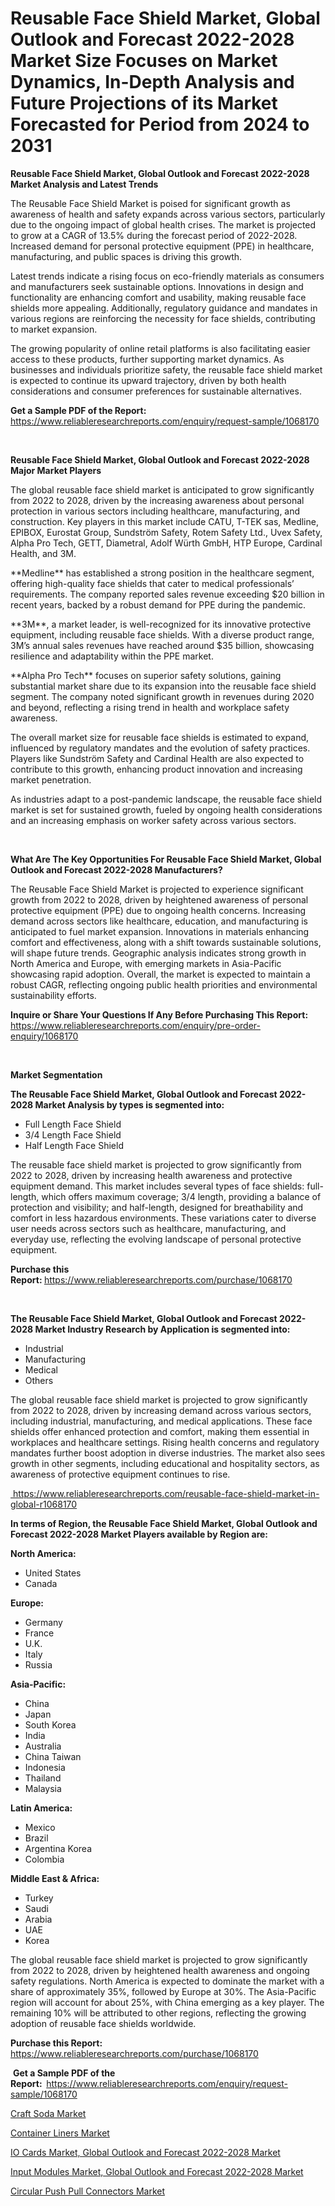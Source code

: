 <p><h1>Reusable Face Shield Market, Global Outlook and Forecast 2022-2028 Market Size Focuses on Market Dynamics, In-Depth Analysis and Future Projections of its Market Forecasted for Period from 2024 to 2031</h1></p><p><strong>Reusable Face Shield Market, Global Outlook and Forecast 2022-2028 Market Analysis and Latest Trends</strong></p>
<p><p>The Reusable Face Shield Market is poised for significant growth as awareness of health and safety expands across various sectors, particularly due to the ongoing impact of global health crises. The market is projected to grow at a CAGR of 13.5% during the forecast period of 2022-2028. Increased demand for personal protective equipment (PPE) in healthcare, manufacturing, and public spaces is driving this growth. </p><p>Latest trends indicate a rising focus on eco-friendly materials as consumers and manufacturers seek sustainable options. Innovations in design and functionality are enhancing comfort and usability, making reusable face shields more appealing. Additionally, regulatory guidance and mandates in various regions are reinforcing the necessity for face shields, contributing to market expansion. </p><p>The growing popularity of online retail platforms is also facilitating easier access to these products, further supporting market dynamics. As businesses and individuals prioritize safety, the reusable face shield market is expected to continue its upward trajectory, driven by both health considerations and consumer preferences for sustainable alternatives.</p></p>
<p><strong>Get a Sample PDF of the Report:&nbsp;</strong> <a href="https://www.reliableresearchreports.com/enquiry/request-sample/1068170?utm_campaign=38&utm_medium=2&utm_source=Github&utm_content=ia&utm_term=26122024&utm_id=reusable-face-shield-market-global-outlook-and-forecast-2022-2028">https://www.reliableresearchreports.com/enquiry/request-sample/1068170</a></p>
<p>&nbsp;</p>
<p><strong>Reusable Face Shield Market, Global Outlook and Forecast 2022-2028 Major Market Players</strong></p>
<p><p>The global reusable face shield market is anticipated to grow significantly from 2022 to 2028, driven by the increasing awareness about personal protection in various sectors including healthcare, manufacturing, and construction. Key players in this market include CATU, T-TEK sas, Medline, EPIBOX, Eurostat Group, Sundström Safety, Rotem Safety Ltd., Uvex Safety, Alpha Pro Tech, GETT, Diametral, Adolf Würth GmbH, HTP Europe, Cardinal Health, and 3M.</p><p>**Medline** has established a strong position in the healthcare segment, offering high-quality face shields that cater to medical professionals’ requirements. The company reported sales revenue exceeding $20 billion in recent years, backed by a robust demand for PPE during the pandemic.</p><p>**3M**, a market leader, is well-recognized for its innovative protective equipment, including reusable face shields. With a diverse product range, 3M’s annual sales revenues have reached around $35 billion, showcasing resilience and adaptability within the PPE market.</p><p>**Alpha Pro Tech** focuses on superior safety solutions, gaining substantial market share due to its expansion into the reusable face shield segment. The company noted significant growth in revenues during 2020 and beyond, reflecting a rising trend in health and workplace safety awareness.</p><p>The overall market size for reusable face shields is estimated to expand, influenced by regulatory mandates and the evolution of safety practices. Players like Sundström Safety and Cardinal Health are also expected to contribute to this growth, enhancing product innovation and increasing market penetration.</p><p>As industries adapt to a post-pandemic landscape, the reusable face shield market is set for sustained growth, fueled by ongoing health considerations and an increasing emphasis on worker safety across various sectors.</p></p>
<p>&nbsp;</p>
<p><strong>What Are The Key Opportunities For Reusable Face Shield Market, Global Outlook and Forecast 2022-2028 Manufacturers?</strong></p>
<p><p>The Reusable Face Shield Market is projected to experience significant growth from 2022 to 2028, driven by heightened awareness of personal protective equipment (PPE) due to ongoing health concerns. Increasing demand across sectors like healthcare, education, and manufacturing is anticipated to fuel market expansion. Innovations in materials enhancing comfort and effectiveness, along with a shift towards sustainable solutions, will shape future trends. Geographic analysis indicates strong growth in North America and Europe, with emerging markets in Asia-Pacific showcasing rapid adoption. Overall, the market is expected to maintain a robust CAGR, reflecting ongoing public health priorities and environmental sustainability efforts.</p></p>
<p><strong>Inquire or Share Your Questions If Any Before Purchasing This Report:</strong> <a href="https://www.reliableresearchreports.com/enquiry/pre-order-enquiry/1068170?utm_campaign=38&utm_medium=2&utm_source=Github&utm_content=ia&utm_term=26122024&utm_id=reusable-face-shield-market-global-outlook-and-forecast-2022-2028">https://www.reliableresearchreports.com/enquiry/pre-order-enquiry/1068170</a></p>
<p>&nbsp;</p>
<p><strong>Market Segmentation</strong></p>
<p><strong>The Reusable Face Shield Market, Global Outlook and Forecast 2022-2028 Market Analysis by types is segmented into:</strong></p>
<p><ul><li>Full Length Face Shield</li><li>3/4 Length Face Shield</li><li>Half Length Face Shield</li></ul></p>
<p><p>The reusable face shield market is projected to grow significantly from 2022 to 2028, driven by increasing health awareness and protective equipment demand. This market includes several types of face shields: full-length, which offers maximum coverage; 3/4 length, providing a balance of protection and visibility; and half-length, designed for breathability and comfort in less hazardous environments. These variations cater to diverse user needs across sectors such as healthcare, manufacturing, and everyday use, reflecting the evolving landscape of personal protective equipment.</p></p>
<p><strong>Purchase this Report:&nbsp;</strong><a href="https://www.reliableresearchreports.com/purchase/1068170?utm_campaign=38&utm_medium=2&utm_source=Github&utm_content=ia&utm_term=26122024&utm_id=reusable-face-shield-market-global-outlook-and-forecast-2022-2028">https://www.reliableresearchreports.com/purchase/1068170</a></p>
<p>&nbsp;</p>
<p><strong>The Reusable Face Shield Market, Global Outlook and Forecast 2022-2028 Market Industry Research by Application is segmented into:</strong></p>
<p><ul><li>Industrial</li><li>Manufacturing</li><li>Medical</li><li>Others</li></ul></p>
<p><p>The global reusable face shield market is projected to grow significantly from 2022 to 2028, driven by increasing demand across various sectors, including industrial, manufacturing, and medical applications. These face shields offer enhanced protection and comfort, making them essential in workplaces and healthcare settings. Rising health concerns and regulatory mandates further boost adoption in diverse industries. The market also sees growth in other segments, including educational and hospitality sectors, as awareness of protective equipment continues to rise.</p></p>
<p><a href="https://www.reliableresearchreports.com/reusable-face-shield-market-in-global-r1068170?utm_campaign=38&utm_medium=2&utm_source=Github&utm_content=ia&utm_term=26122024&utm_id=reusable-face-shield-market-global-outlook-and-forecast-2022-2028">&nbsp;https://www.reliableresearchreports.com/reusable-face-shield-market-in-global-r1068170</a></p>
<p><strong>In terms of Region, the Reusable Face Shield Market, Global Outlook and Forecast 2022-2028 Market Players available by Region are:</strong></p>
<p>
    <p> <strong> North America: </strong>
        <ul>
            <li>United States</li>
            <li>Canada</li>
        </ul>
        </p> 
    <p> <strong> Europe: </strong>
        <ul>
            <li>Germany</li>
            <li>France</li>
            <li>U.K.</li>
            <li>Italy</li>
            <li>Russia</li>
        </ul>
        </p> 
    <p> <strong> Asia-Pacific: </strong>
        <ul>
            <li>China</li>
            <li>Japan</li>
            <li>South Korea</li>
            <li>India</li>
            <li>Australia</li>
            <li>China Taiwan</li>
            <li>Indonesia</li>
            <li>Thailand</li>
            <li>Malaysia</li>
        </ul>
        </p> 
    <p> <strong> Latin America: </strong>
        <ul>
            <li>Mexico</li>
            <li>Brazil</li>
            <li>Argentina Korea</li>
            <li>Colombia</li>
        </ul>
        </p> 
    <p> <strong> Middle East & Africa: </strong>
        <ul>
            <li>Turkey</li>
            <li>Saudi</li>
            <li>Arabia</li>
            <li>UAE</li>
            <li>Korea</li>
        </ul>
    </p>
    </p>
<p><p>The global reusable face shield market is projected to grow significantly from 2022 to 2028, driven by heightened health awareness and ongoing safety regulations. North America is expected to dominate the market with a share of approximately 35%, followed by Europe at 30%. The Asia-Pacific region will account for about 25%, with China emerging as a key player. The remaining 10% will be attributed to other regions, reflecting the growing adoption of reusable face shields worldwide.</p></p>
<p><strong>Purchase this Report: </strong><a href="https://www.reliableresearchreports.com/purchase/1068170?utm_campaign=38&utm_medium=2&utm_source=Github&utm_content=ia&utm_term=26122024&utm_id=reusable-face-shield-market-global-outlook-and-forecast-2022-2028">https://www.reliableresearchreports.com/purchase/1068170</a></p>
<p>&nbsp;<strong>Get a Sample PDF of the Report:&nbsp;&nbsp;</strong><a href="https://www.reliableresearchreports.com/enquiry/request-sample/1068170?utm_campaign=38&utm_medium=2&utm_source=Github&utm_content=ia&utm_term=26122024&utm_id=reusable-face-shield-market-global-outlook-and-forecast-2022-2028">https://www.reliableresearchreports.com/enquiry/request-sample/1068170</a></p>
<p><strong></strong></p>
<p><p><a href="https://www.linkedin.com/pulse/rapid-growth-global-craft-soda-market-cagr-61-from-2024-57lce?utm_campaign=38&utm_medium=2&utm_source=Github&utm_content=ia&utm_term=26122024&utm_id=reusable-face-shield-market-global-outlook-and-forecast-2022-2028">Craft Soda Market</a></p><p><a href="https://www.linkedin.com/pulse/a-mkt-nova-vc8zf?utm_campaign=38&utm_medium=2&utm_source=Github&utm_content=ia&utm_term=26122024&utm_id=reusable-face-shield-market-global-outlook-and-forecast-2022-2028">Container Liners Market</a></p><p><a href="https://github.com/arionmp/Market-Research-Report-List-5/blob/main/io-cards-market-global-outlook-and-forecast-2022-2028-market.md?utm_campaign=38&utm_medium=2&utm_source=Github&utm_content=ia&utm_term=26122024&utm_id=reusable-face-shield-market-global-outlook-and-forecast-2022-2028">IO Cards Market, Global Outlook and Forecast 2022-2028 Market</a></p><p><a href="https://github.com/hartsockdonnette82/Market-Research-Report-List-1/blob/main/input-modules-market-global-outlook-and-forecast-2022-2028-market.md?utm_campaign=38&utm_medium=2&utm_source=Github&utm_content=ia&utm_term=26122024&utm_id=reusable-face-shield-market-global-outlook-and-forecast-2022-2028">Input Modules Market, Global Outlook and Forecast 2022-2028 Market</a></p><p><a href="https://www.linkedin.com/pulse/circular-push-pull-connectors-market-global-insights-regional-sdnqf?utm_campaign=38&utm_medium=2&utm_source=Github&utm_content=ia&utm_term=26122024&utm_id=reusable-face-shield-market-global-outlook-and-forecast-2022-2028">Circular Push Pull Connectors Market</a></p></p>